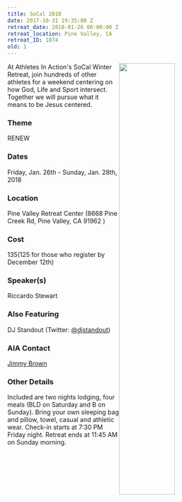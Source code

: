 ```yaml
---
title: SoCal 2018
date: 2017-10-31 19:35:00 Z
retreat_date: 2018-01-26 00:00:00 Z
retreat_location: Pine Valley, CA
retreat_ID: 1874
old: 1
---
```


<img src="/uploads/IMG2117719761.jpg" style="float:right; width: 50%" />At Athletes In Action's SoCal Winter Retreat, join hundreds of other athletes for a weekend centering on how God, Life and Sport intersect. Together we will pursue what it means to be Jesus centered.

### Theme 
RENEW

### Dates  
Friday, Jan. 26th -  Sunday, Jan. 28th, 2018

### Location  
Pine Valley Retreat Center (8668 Pine Creek Rd, Pine Valley, CA 91962 )

### Cost  
$135 ($125 for those who register by December 12th)

### Speaker(s)  
Riccardo Stewart

### Also Featuring 
DJ Standout (Twitter: [@djstandout](https://twitter/djstandout))

### AIA Contact  
[Jimmy Brown](mailto:jimmy.brown@athletesinaction.org)

### Other Details  
Included are two nights lodging, four meals (BLD on Saturday and B on Sunday). Bring your own sleeping bag and pillow, towel, casual and athletic wear. Check-in starts at 7:30 PM Friday night. Retreat ends at 11:45 AM on Sunday morning.